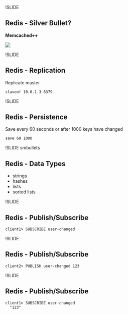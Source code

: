 !SLIDE 
## Redis - Silver Bullet?

**Memcached++**

<img class="bottom-corner-img" src="/image/redis/silver-bullet.jpg" />

!SLIDE 
## Redis - Replication

Replicate master

    slaveof 10.0.1.3 6379

!SLIDE 
## Redis - Persistence 

Save every 60 seconds or after 1000 keys have changed

    save 60 1000

!SLIDE smbullets
## Redis - Data Types

  * strings 
  * hashes 
  * lists
  * sorted lists

!SLIDE 
## Redis - Publish/Subscribe

    client1> SUBSCRIBE user-changed

!SLIDE
## Redis - Publish/Subscribe

    client2> PUBLISH user-changed 123

!SLIDE
## Redis - Publish/Subscribe

    client1> SUBSCRIBE user-changed
      "123"
